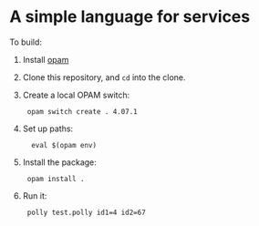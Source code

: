 # A simple language for services

To build:

 1. Install [opam](https://opam.ocaml.org)

 2. Clone this repository, and `cd` into the clone.

 3. Create a local OPAM switch:

         opam switch create . 4.07.1

 4. Set up paths:
 
          eval $(opam env)

 4. Install the package:

         opam install .

 5. Run it:

         polly test.polly id1=4 id2=67

